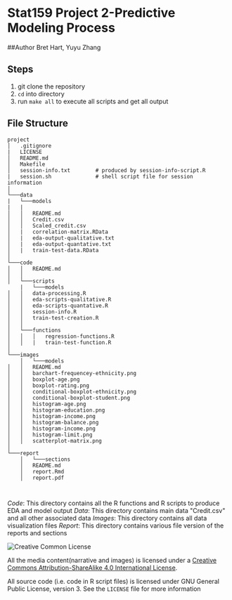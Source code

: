 # Stat159 Project 2-Predictive Modeling Process 

##Author
 Bret Hart, Yuyu Zhang
 
## Steps

1. git clone the repository
2. `cd` into directory
3. run `make all` to execute all scripts and get all output

## File Structure
```
project
│   .gitignore
|   LICENSE
│   README.md
│   Makefile
│   session-info.txt        # produced by session-info-script.R
|   session.sh              # shell script file for session information
│
└───data
|   └───models
|   |     
│   │   README.md
│   │   Credit.csv
│   │   Scaled_credit.csv
│   |   correlation-matrix.RData
│   |   eda-output-qualitative.txt      
│   |   eda-output-quantative.txt
│   |   train-test-data.RData 
│
└───code
│   │   README.md
│   │   
│   └───scripts
    |   └───models
│   │   data-processing.R
│   │   eda-scripts-qualitative.R
│   │   eda-scripts-quantative.R
│   │   session-info.R
│   │   train-test-creation.R      
│   │
│   └───functions
│   │   │   regression-functions.R
│   │   |   train-test-function.R
│
└───images
    │   └───models
│   │   README.md
│   │   barchart-frequencey-ethnicity.png
│   │   boxplot-age.png
│   │   boxplot-rating.png
│   │   conditional-boxplot-ethnicity.png
│   │   conditional-boxplot-student.png
│   │   histogram-age.png
│   │   histogram-education.png
│   │   histogram-income.png
│   │   histogram-balance.png
│   │   histogram-income.png
│   │   histogram-limit.png
│   │   scatterplot-matrix.png
│
└───report
    │   └───sections
    │   README.md
    │   report.Rmd
    │   report.pdf



```
_Code_: This directory contains all the R functions and R scripts to produce EDA and model output
_Data_: This directory contains main data "Credit.csv" and all other associated data
_Images_: This directory contains all data visualization files
_Report_: This directory contains various file version of the reports and sections

![Creative Common License](https://i.creativecommons.org/l/by/4.0/88x31.png)


All the media content(narrative and images) is licensed under a [Creative Commons Attribution-ShareAlike 4.0 International License](https://creativecommons.org/licenses/by-sa/4.0/).

All source code (i.e. code in R script files) is licensed under GNU General Public License, version 3. See the `LICENSE` file
for more information
